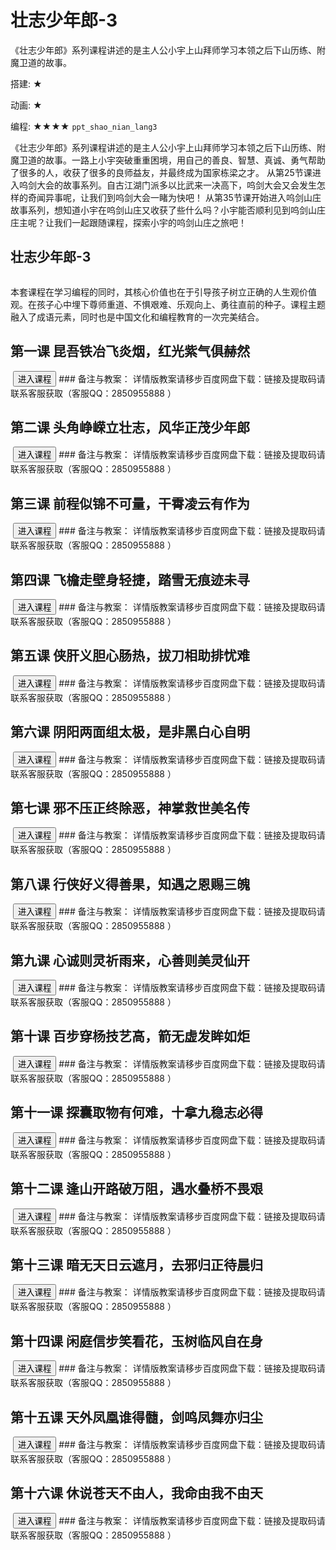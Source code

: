 # 壮志少年郎-3
<desc>《壮志少年郎》系列课程讲述的是主人公小宇上山拜师学习本领之后下山历练、附魔卫道的故事。<br/>

搭建: ★<br/>

动画: ★<br/>

编程: ★★★★
</desc>
<code>ppt_shao_nian_lang3</code>

《壮志少年郎》系列课程讲述的是主人公小宇上山拜师学习本领之后下山历练、附魔卫道的故事。一路上小宇突破重重困境，用自己的善良、智慧、真诚、勇气帮助了很多的人，收获了很多的良师益友，并最终成为国家栋梁之才。
  从第25节课进入呜剑大会的故事系列。自古江湖门派多以比武来一决高下，呜剑大会又会发生怎样的奇闻异事呢，让我们到呜剑大会一睹为快吧！
  从第35节课开始进入呜剑山庄故事系列，想知道小宇在呜剑山庄又收获了些什么吗？小宇能否顺利见到呜剑山庄庄主呢？让我们一起跟随课程，探索小宇的呜剑山庄之旅吧！

## 壮志少年郎-3
<img class="ppt_cover" src=""/>
<notes display="teacher">
  

  本套课程在学习编程的同时，其核心价值也在于引导孩子树立正确的人生观价值观。在孩子心中埋下尊师重道、不惧艰难、乐观向上、勇往直前的种子。课程主题融入了成语元素，同时也是中国文化和编程教育的一次完美结合。
  
  
</notes>



## 第一课 昆吾铁冶飞炎烟，红光紫气俱赫然
<img class="bg_img" src=""/>
<input type="button" to_world_id="1004628" value='进入课程' onclick="ToWorld" class="yellon_button"/>

<notes display="teacher">
### 备注与教案：
详情版教案请移步百度网盘下载：链接及提取码请联系客服获取（客服QQ：2850955888 ）

</notes>




## 第二课 头角峥嵘立壮志，风华正茂少年郎
<img class="bg_img" src=""/>
<input type="button" to_world_id="1004629" value='进入课程' onclick="ToWorld" class="yellon_button"/>

<notes display="teacher">
### 备注与教案：
详情版教案请移步百度网盘下载：链接及提取码请联系客服获取（客服QQ：2850955888 ）

</notes>




## 第三课 前程似锦不可量，干霄凌云有作为
<img class="bg_img" src=""/>
<input type="button" to_world_id="1004632" value='进入课程' onclick="ToWorld" class="yellon_button"/>

<notes display="teacher">
### 备注与教案：
详情版教案请移步百度网盘下载：链接及提取码请联系客服获取（客服QQ：2850955888 ）

</notes>




## 第四课 飞檐走壁身轻捷，踏雪无痕迹未寻
<img class="bg_img" src=""/>
<input type="button" to_world_id="1004634" value='进入课程' onclick="ToWorld" class="yellon_button"/>

<notes display="teacher">
### 备注与教案：
详情版教案请移步百度网盘下载：链接及提取码请联系客服获取（客服QQ：2850955888 ）

</notes>




## 第五课 侠肝义胆心肠热，拔刀相助排忧难
<img class="bg_img" src=""/>
<input type="button" to_world_id="1004637" value='进入课程' onclick="ToWorld" class="yellon_button"/>

<notes display="teacher">
### 备注与教案：
详情版教案请移步百度网盘下载：链接及提取码请联系客服获取（客服QQ：2850955888 ）

</notes>




## 第六课 阴阳两面组太极，是非黑白心自明
<img class="bg_img" src=""/>
<input type="button" to_world_id="1004639" value='进入课程' onclick="ToWorld" class="yellon_button"/>

<notes display="teacher">
### 备注与教案：
详情版教案请移步百度网盘下载：链接及提取码请联系客服获取（客服QQ：2850955888 ）

</notes>




## 第七课 邪不压正终除恶，神掌救世美名传	
<img class="bg_img" src=""/>
<input type="button" to_world_id="1004642" value='进入课程' onclick="ToWorld" class="yellon_button"/>

<notes display="teacher">
### 备注与教案：
详情版教案请移步百度网盘下载：链接及提取码请联系客服获取（客服QQ：2850955888 ）

</notes>




## 第八课 行侠好义得善果，知遇之恩赐三魄	
<img class="bg_img" src=""/>
<input type="button" to_world_id="1004643" value='进入课程' onclick="ToWorld" class="yellon_button"/>

<notes display="teacher">
### 备注与教案：
详情版教案请移步百度网盘下载：链接及提取码请联系客服获取（客服QQ：2850955888 ）

</notes>




## 第九课 心诚则灵祈雨来，心善则美灵仙开	
<img class="bg_img" src=""/>
<input type="button" to_world_id="1004648" value='进入课程' onclick="ToWorld" class="yellon_button"/>

<notes display="teacher">
### 备注与教案：
详情版教案请移步百度网盘下载：链接及提取码请联系客服获取（客服QQ：2850955888 ）

</notes>



## 第十课 百步穿杨技艺高，箭无虚发眸如炬	
<img class="bg_img" src=""/>
<input type="button" to_world_id="1004649" value='进入课程' onclick="ToWorld" class="yellon_button"/>

<notes display="teacher">
### 备注与教案：
详情版教案请移步百度网盘下载：链接及提取码请联系客服获取（客服QQ：2850955888 ）

</notes>




## 第十一课 探囊取物有何难，十拿九稳志必得	
<img class="bg_img" src=""/>
<input type="button" to_world_id="1004650" value='进入课程' onclick="ToWorld" class="yellon_button"/>

<notes display="teacher">
### 备注与教案：
详情版教案请移步百度网盘下载：链接及提取码请联系客服获取（客服QQ：2850955888 ）

</notes>




## 第十二课 逢山开路破万阻，遇水叠桥不畏艰	
<img class="bg_img" src=""/>
<input type="button" to_world_id="1004651" value='进入课程' onclick="ToWorld" class="yellon_button"/>

<notes display="teacher">
### 备注与教案：
详情版教案请移步百度网盘下载：链接及提取码请联系客服获取（客服QQ：2850955888 ）

</notes>




## 第十三课 暗无天日云遮月，去邪归正待晨归	
<img class="bg_img" src=""/>
<input type="button" to_world_id="1004652" value='进入课程' onclick="ToWorld" class="yellon_button"/>

<notes display="teacher">
### 备注与教案：
详情版教案请移步百度网盘下载：链接及提取码请联系客服获取（客服QQ：2850955888 ）

</notes>




## 第十四课 闲庭信步笑看花，玉树临风自在身	
<img class="bg_img" src=""/>
<input type="button" to_world_id="1004669" value='进入课程' onclick="ToWorld" class="yellon_button"/>

<notes display="teacher">
### 备注与教案：
详情版教案请移步百度网盘下载：链接及提取码请联系客服获取（客服QQ：2850955888 ）

</notes>



## 第十五课 天外凤凰谁得髓，剑鸣凤舞亦归尘	
<img class="bg_img" src=""/>
<input type="button" to_world_id="1004699" value='进入课程' onclick="ToWorld" class="yellon_button"/>

<notes display="teacher">
### 备注与教案：
详情版教案请移步百度网盘下载：链接及提取码请联系客服获取（客服QQ：2850955888 ）

</notes>




## 第十六课 休说苍天不由人，我命由我不由天	
<img class="bg_img" src=""/>
<input type="button" to_world_id="1004700" value='进入课程' onclick="ToWorld" class="yellon_button"/>

<notes display="teacher">
### 备注与教案：
详情版教案请移步百度网盘下载：链接及提取码请联系客服获取（客服QQ：2850955888 ）

</notes>



